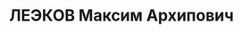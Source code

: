 ---
title: ЛЕЭКОВ Максим Архипович
description: "Род. 12.05.1894, Глусский р-н, д. Ковали, белорус, из крестьян, обр.:\
  \ н/высшее, член/канд. в члены ВКП(б). Проживал: Минская обл., Минск, ул. Советская,\
  \ 31, кв. 4. Секретарь, ЦИК БССР \n  Арестован 13.07.1937. Обв. по ст. 68, 69, 70,\
  \ 76 УК БССР - агент польской разведки, член нац-фаш.орг-ции. Приговор: судебный\
  \ орган, 28.10.1937 – ВМН с конфискацией имущества. Расстрелян 29.10.1937, Минск.\
  \ \n  Реабилитирован ВК ВС СССР 21.09.1957"
---